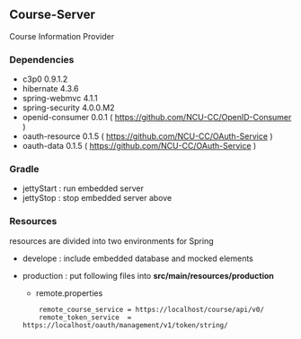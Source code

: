 ## Course-Server
Course Information Provider

### Dependencies
- c3p0 0.9.1.2
- hibernate 4.3.6
- spring-webmvc 4.1.1
- spring-security 4.0.0.M2
- openid-consumer 0.0.1 ( https://github.com/NCU-CC/OpenID-Consumer )
- oauth-resource 0.1.5  ( https://github.com/NCU-CC/OAuth-Service )
- oauth-data 0.1.5      ( https://github.com/NCU-CC/OAuth-Service )

### Gradle
- jettyStart : run embedded server
- jettyStop  : stop embedded server above

### Resources
resources are divided into two environments for Spring

- develope : include embedded database and mocked elements

- production : put following files into **src/main/resources/production**
    - remote.properties
    ```
        remote_course_service = https://localhost/course/api/v0/
        remote_token_service  = https://localhost/oauth/management/v1/token/string/
    ```
